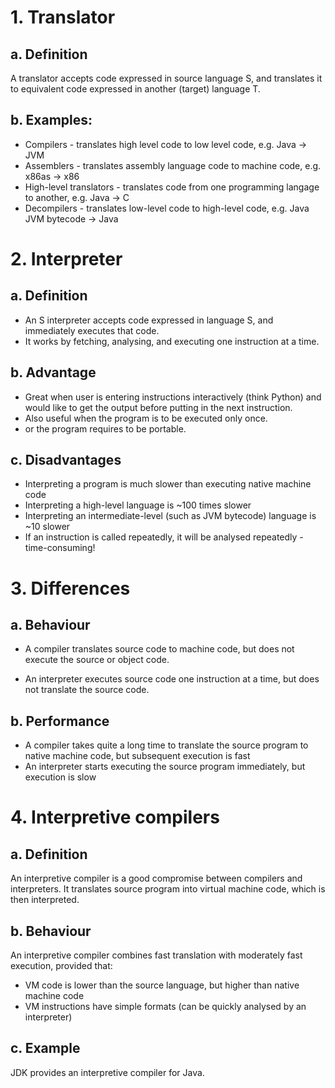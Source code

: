 
# 1. Translator

## a. Definition
A translator accepts code expressed in source language S, and translates it to equivalent code expressed in another (target) language T.

## b. Examples:

* Compilers - translates high level code to low level code, e.g. Java -> JVM
* Assemblers - translates assembly language code to machine code, e.g. x86as -> x86
* High-level translators - translates code from one programming langage to another, e.g. Java -> C
* Decompilers - translates low-level code to high-level code, e.g. Java JVM bytecode -> Java

# 2. Interpreter

## a. Definition

* An S interpreter accepts code expressed in language S, and immediately executes that code. 
* It works by fetching, analysing, and executing one instruction at a time.

## b. Advantage

* Great when user is entering instructions interactively (think Python) and would like to get the output before putting in the next instruction. 
* Also useful when the program is to be executed only once. 
* or the program requires to be portable.

## c. Disadvantages

* Interpreting a program is much slower than executing native machine code
* Interpreting a high-level language is ~100 times slower
* Interpreting an intermediate-level (such as JVM bytecode) language is ~10 slower
* If an instruction is called repeatedly, it will be analysed repeatedly - time-consuming!

# 3. Differences

## a. Behaviour

* A compiler translates source code to machine code, but does not execute the source or object code.

* An interpreter executes source code one instruction at a time, but does not translate the source code.

## b. Performance

* A compiler takes quite a long time to translate the source program to native machine code, but subsequent execution is fast
* An interpreter starts executing the source program immediately, but execution is slow

# 4. Interpretive compilers

## a. Definition

An interpretive compiler is a good compromise between compilers and interpreters. It translates source program into virtual machine code, which is then interpreted.

## b. Behaviour

An interpretive compiler combines fast translation with moderately fast execution, provided that:

* VM code is lower than the source language, but higher than native machine code
* VM instructions have simple formats (can be quickly analysed by an interpreter)

## c. Example

JDK provides an interpretive compiler for Java.
